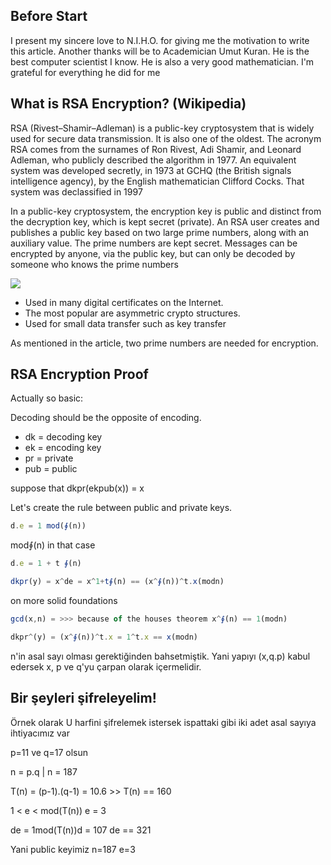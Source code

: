 ## [](#header-3)Before Start

I present my sincere love to N.I.H.O. for giving me the motivation to write this article. Another thanks will be to Academician Umut Kuran. He is the best computer scientist I know. He is also a very good mathematician. I'm grateful for everything he did for me

## [](#header-3)What is RSA Encryption? (Wikipedia)

RSA (Rivest–Shamir–Adleman) is a public-key cryptosystem that is widely used for secure data transmission. It is also one of the oldest. The acronym RSA comes from the surnames of Ron Rivest, Adi Shamir, and Leonard Adleman, who publicly described the algorithm in 1977. An equivalent system was developed secretly, in 1973 at GCHQ (the British signals intelligence agency), by the English mathematician Clifford Cocks. That system was declassified in 1997

In a public-key cryptosystem, the encryption key is public and distinct from the decryption key, which is kept secret (private). An RSA user creates and publishes a public key based on two large prime numbers, along with an auxiliary value. The prime numbers are kept secret. Messages can be encrypted by anyone, via the public key, but can only be decoded by someone who knows the prime numbers

![](https://hackernoon.com/hn-images/1*yNPjtfBw0UIXXiSBo6CfDw.png)

* Used in many digital certificates on the Internet.
* The most popular are asymmetric crypto structures.
* Used for small data transfer such as key transfer

As mentioned in the article, two prime numbers are needed for encryption.

## [](#header-3)RSA Encryption Proof

Actually so basic:

Decoding should be the opposite of encoding.

* dk  = decoding key
* ek  = encoding key
* pr  = private
* pub = public


suppose that dkpr(ekpub(x)) = x 

Let's create the rule between public and private keys.

```js
d.e = 1 mod(∮(n))
```
mod∮(n) in that case
```js
d.e = 1 + t ∮(n) 
```
```js
dkpr(y) = x^de = x^1+t∮(n) == (x^∮(n))^t.x(modn)
```
on more solid foundations

```js
gcd(x,n) = >>> because of the houses theorem x^∮(n) == 1(modn)
```
```js
dkpr^(y) = (x^∮(n))^t.x = 1^t.x == x(modn)
```

n'in asal sayı olması gerektiğinden bahsetmiştik. Yani yapıyı (x,q.p) kabul edersek x, p ve q'yu çarpan olarak içermelidir.


## [](#header-3)Bir şeyleri şifreleyelim!

Örnek olarak U harfini şifrelemek istersek ispattaki gibi iki adet asal sayıya ihtiyacımız var

p=11 ve q=17 olsun 

n = p.q  | n = 187

T(n) = (p-1).(q-1) = 10.6 >> T(n) == 160

1 < e < mod(T(n)) e = 3 

de = 1mod(T(n))d = 107 de == 321

Yani public keyimiz n=187 e=3
